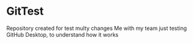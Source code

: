 # GitTest
Repository created for test multy changes 
Me with my team just testing GitHub Desktop, to understand how it works
